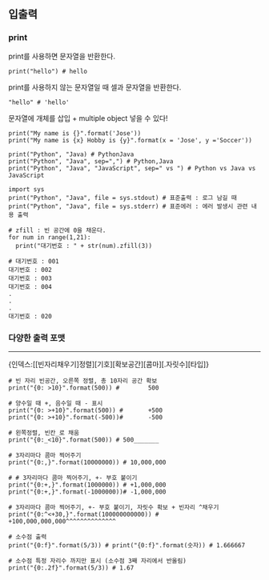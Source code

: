## 입출력

### print
print를 사용하면 문자열을 반환한다.
```
print("hello") # hello
```
print를 사용하지 않는 문자열일 때 셀과 문자열을 반환한다.
```
"hello" # 'hello'
```

문자열에 개체를 삽입 + multiple object 넣을 수 있다!
```
print("My name is {}".format('Jose'))
print("My name is {x} Hobby is {y}".format(x = 'Jose', y ='Soccer'))
```

```
print("Python", "Java) # PythonJava
print("Python", "Java", sep=",") # Python,Java
print("Python", "Java", "JavaScript", sep=" vs ") # Python vs Java vs JavaScript
```

```
import sys
print("Python", "Java", file = sys.stdout) # 표준출력 : 로그 남길 때
print("Python", "Java", file = sys.stderr) # 표준에러 : 에러 발생시 관련 내용 출력
```

```
# zfill : 빈 공간에 0을 채운다.
for num in range(1,21):
  print("대기번호 : " + str(num).zfill(3))

# 대기번호 : 001
대기번호 : 002
대기번호 : 003
대기번호 : 004
.
.
.
대기번호 : 020
```
### 다양한 출력 포맷
--------------------------

{인덱스:[[빈자리채우기]정렬][기호][확보공간][콤마][.자릿수][타입]}


```
# 빈 자리 빈공간, 오른쪽 정렬, 총 10자리 공간 확보
print("{0: >10}".format(500)) #        500

# 양수일 때 +, 음수일 때 - 표시 
print("{0: >+10}".format(500)) #       +500
print("{0: >+10}".format(-500))#       -500

# 왼쪽정렬, 빈칸_로 채움
print("{0:_<10}".format(500)) # 500_______

# 3자리마다 콤마 찍어주기
print("{0:,}".format(10000000)) # 10,000,000

# # 3자리마다 콤마 찍어주기, +- 부호 붙이기
print("{0:+,}".format(1000000)) # +1,000,000
print("{0:+,}".format(-1000000))# -1,000,000

# 3자리마다 콤마 찍어주기, +- 부호 붙이기, 자릿수 확보 + 빈자리 ^채우기
print("{0:^<+30,}".format(100000000000)) # +100,000,000,000^^^^^^^^^^^^^^

# 소수점 출력
print("{0:f}".format(5/3)) # print("{0:f}".format(숫자)) # 1.666667

# 소수점 특정 자리수 까지만 표시 (소수점 3째 자리에서 반올림)
print("{0:.2f}".format(5/3)) # 1.67
```

